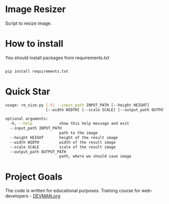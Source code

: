# Image Resizer

Script to resize image.

# How to install

You should install packages from requirements.txt

```bash

pip install requirements.txt

```

# Quick Star

```bash
usage: re_size.py [-h] --input_path INPUT_PATH [--height HEIGHT]
                  [--width WIDTH] [--scale SCALE] [--output_path OUTPUT_PATH]

optional arguments:
  -h, --help            show this help message and exit
  --input_path INPUT_PATH
                        path to the image
  --height HEIGHT       height of the result image
  --width WIDTH         width of the result image
  --scale SCALE         scale of the result image
  --output_path OUTPUT_PATH
                        path, where we should save image
 ```

# Project Goals

The code is written for educational purposes. Training course for web-developers - [DEVMAN.org](https://devman.org)
